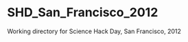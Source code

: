SHD_San_Francisco_2012
======================

Working directory for Science Hack Day, San Francisco, 2012